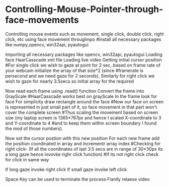 # Controlling-Mouse-Pointer-through-face-movements
Controlling mouse events such as movement, single click, double click, right click, etc using face movement througImpo
#install all necessary packages like numpy,opencv, win32api, pyautogui

Importing all necessary packages like opencv, win32api, pyautogui
Loading face HaarCasscade xml file
Loading live video
Getting initial cursor position
#For single click we wish to gaze at point for 2 sec, based on frame rate of your webcam initialize the array of that size*2 (since 
#framerate is persecond and we need gaze for 2 seconds), Similarly for right click we wish to gaze for nearly 3.5secs so initial array for the required

Now read each frame using .read() function
Convert the frame into GrayScale #HaarCasscade works best on grayScale
In the frame look for face
For simplicity draw rectangle around the face
#Now our face on screen is represented in just small part of it, so face movement in that part won't cover the complete screen
#Thus scaling the movement based on screen size (my laptop screen is 1365*767px and hence I scaled X-coordinate to 3 and Y-coordinate to 4 
#and to keep them within screen boundary I found the mod of those numbers).

Now set the cursor postion with this new position
For each new frame add the position coordinated in array and incrementr array index
#Checking for right click- (If all the coordinates of last 3.5 secs are in range of 30*30px its a long gaze hence invovke righr click function)
#If its not right click check for click in same way

If long gaze invoke right click
If small gaze invoke left click

Space Key can be used to terminate the process
Fianlly relaese video
